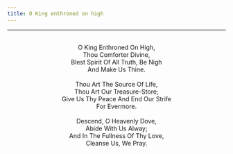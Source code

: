 ```yaml
---
title: O King enthroned on high
---
```


---
<center>
<br/>
O King Enthroned On High,<br/>
Thou Comforter Divine,<br/>
Blest Spirit Of All Truth, Be Nigh<br/>
And Make Us Thine.<br/>
<br/>
Thou Art The Source Of Life,<br/>
Thou Art Our Treasure-Store;<br/>
Give Us Thy Peace And End Our Strife<br/>
For Evermore.<br/>
<br/>
Descend, O Heavenly Dove,<br/>
Abide With Us Alway;<br/>
And In The Fullness Of Thy Love,<br/>
Cleanse Us, We Pray.<br/>

</center>